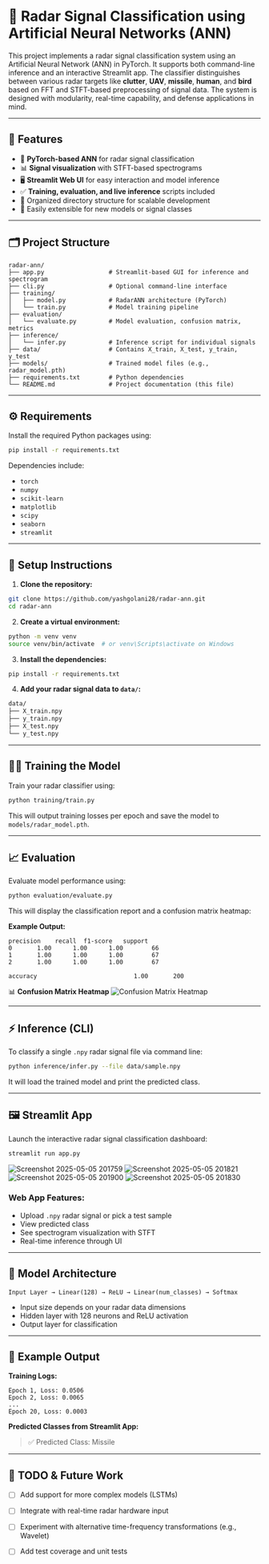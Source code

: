 # 📡 Radar Signal Classification using Artificial Neural Networks (ANN)

This project implements a radar signal classification system using an Artificial Neural Network (ANN) in PyTorch. It supports both command-line inference and an interactive Streamlit app. The classifier distinguishes between various radar targets like **clutter**, **UAV**, **missile**, **human**, and **bird** based on FFT and STFT-based preprocessing of signal data. The system is designed with modularity, real-time capability, and defense applications in mind.

---

## 🚀 Features

* 🧠 **PyTorch-based ANN** for radar signal classification
* 📊 **Signal visualization** with STFT-based spectrograms
* 🖥️ **Streamlit Web UI** for easy interaction and model inference
* ✅ **Training, evaluation, and live inference** scripts included
* 📁 Organized directory structure for scalable development
* 🔧 Easily extensible for new models or signal classes

---

## 🗂️ Project Structure

```
radar-ann/
├── app.py                  # Streamlit-based GUI for inference and spectrogram
├── cli.py                  # Optional command-line interface
├── training/
│   ├── model.py            # RadarANN architecture (PyTorch)
│   └── train.py            # Model training pipeline
├── evaluation/
│   └── evaluate.py         # Model evaluation, confusion matrix, metrics
├── inference/
│   └── infer.py            # Inference script for individual signals
├── data/                   # Contains X_train, X_test, y_train, y_test
├── models/                 # Trained model files (e.g., radar_model.pth)
├── requirements.txt        # Python dependencies
└── README.md               # Project documentation (this file)
```

---

## ⚙️ Requirements

Install the required Python packages using:

```bash
pip install -r requirements.txt
```

Dependencies include:

* `torch`
* `numpy`
* `scikit-learn`
* `matplotlib`
* `scipy`
* `seaborn`
* `streamlit`

---

## 🔧 Setup Instructions

1. **Clone the repository:**

```bash
git clone https://github.com/yashgolani28/radar-ann.git
cd radar-ann
```

2. **Create a virtual environment:**

```bash
python -m venv venv
source venv/bin/activate  # or venv\Scripts\activate on Windows
```

3. **Install the dependencies:**

```bash
pip install -r requirements.txt
```

4. **Add your radar signal data to `data/`:**

```bash
data/
├── X_train.npy
├── y_train.npy
├── X_test.npy
└── y_test.npy
```

---

## 🏋️‍♂️ Training the Model

Train your radar classifier using:

```bash
python training/train.py
```

This will output training losses per epoch and save the model to `models/radar_model.pth`.

---

## 📈 Evaluation

Evaluate model performance using:

```bash
python evaluation/evaluate.py
```

This will display the classification report and a confusion matrix heatmap:

**Example Output:**

```
precision    recall  f1-score   support
0       1.00      1.00      1.00        66
1       1.00      1.00      1.00        67
2       1.00      1.00      1.00        67

accuracy                           1.00       200
```

📊 **Confusion Matrix Heatmap**
![Confusion Matrix Heatmap](https://github.com/user-attachments/assets/4effbd36-44d2-4046-ad5a-c46cce53ff67)

---

## ⚡ Inference (CLI)

To classify a single `.npy` radar signal file via command line:

```bash
python inference/infer.py --file data/sample.npy
```

It will load the trained model and print the predicted class.

---

## 🖼️ Streamlit App

Launch the interactive radar signal classification dashboard:

```bash
streamlit run app.py
```
![Screenshot 2025-05-05 201759](https://github.com/user-attachments/assets/ce0c7629-fdda-4849-8ebd-2432ce6f807c)
![Screenshot 2025-05-05 201821](https://github.com/user-attachments/assets/f0a65040-74d5-4a1e-b8c4-c0f8fbf47142)
![Screenshot 2025-05-05 201900](https://github.com/user-attachments/assets/e56187a7-55f1-4939-85ae-8b1dc869eeb2)
![Screenshot 2025-05-05 201830](https://github.com/user-attachments/assets/3a64c00b-e376-4217-ab0d-e18a985d9c1e)

### Web App Features:

* Upload `.npy` radar signal or pick a test sample
* View predicted class
* See spectrogram visualization with STFT
* Real-time inference through UI

---

## 🧠 Model Architecture

```text
Input Layer → Linear(128) → ReLU → Linear(num_classes) → Softmax
```

* Input size depends on your radar data dimensions
* Hidden layer with 128 neurons and ReLU activation
* Output layer for classification

---

## 🧪 Example Output

**Training Logs:**

```
Epoch 1, Loss: 0.0506
Epoch 2, Loss: 0.0065
...
Epoch 20, Loss: 0.0003
```

**Predicted Classes from Streamlit App:**

> ✅ Predicted Class: Missile

---

## 📌 TODO & Future Work

* [ ] Add support for more complex models (LSTMs)
* [ ] Integrate with real-time radar hardware input
* [ ] Experiment with alternative time-frequency transformations (e.g., Wavelet)
* [ ] Add test coverage and unit tests


